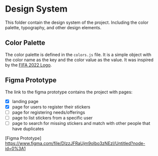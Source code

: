 # Design System

This folder contain the design system of the project. Including the color palette, typography, and other design elements.

## Color Palette

The color palette is defined in the `colors.js` file. It is a simple object with the color name as the key and the color value as the value. It was inspired by the [FIFA 2022 Logo](https://static1-es.millenium.gg/articles/2/39/04/2/@/200462-fifa-22-article_image_d-2.JPG).

## Figma Prototype

The link to the figma prototype contains the project with pages:

- [x] landing page 
- [x] page for users to register their stickers
- [ ] page for registering needs/offerings
- [ ] page to list stickers from a specific user
- [ ] page to search for missing stickers and match with other people that have duplicates

[Figma Prototype] https://www.figma.com/file/DIzzJFRaUjm9olbo3zNEzl/Untitled?node-id=0%3A1